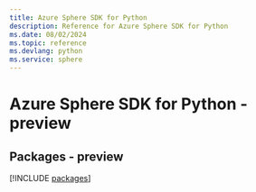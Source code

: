 ```yaml
---
title: Azure Sphere SDK for Python
description: Reference for Azure Sphere SDK for Python
ms.date: 08/02/2024
ms.topic: reference
ms.devlang: python
ms.service: sphere
---
```

# Azure Sphere SDK for Python - preview
## Packages - preview
[!INCLUDE [packages](sphere-index.md)]